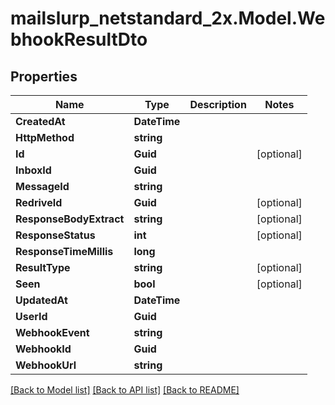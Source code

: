 # mailslurp_netstandard_2x.Model.WebhookResultDto

## Properties

Name | Type | Description | Notes
------------ | ------------- | ------------- | -------------
**CreatedAt** | **DateTime** |  | 
**HttpMethod** | **string** |  | 
**Id** | **Guid** |  | [optional] 
**InboxId** | **Guid** |  | 
**MessageId** | **string** |  | 
**RedriveId** | **Guid** |  | [optional] 
**ResponseBodyExtract** | **string** |  | [optional] 
**ResponseStatus** | **int** |  | [optional] 
**ResponseTimeMillis** | **long** |  | 
**ResultType** | **string** |  | [optional] 
**Seen** | **bool** |  | [optional] 
**UpdatedAt** | **DateTime** |  | 
**UserId** | **Guid** |  | 
**WebhookEvent** | **string** |  | 
**WebhookId** | **Guid** |  | 
**WebhookUrl** | **string** |  | 

[[Back to Model list]](../README#documentation-for-models) [[Back to API list]](../README#documentation-for-api-endpoints) [[Back to README]](../README)

